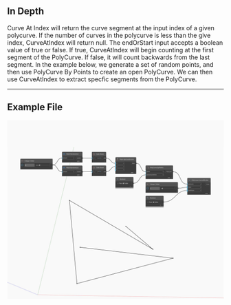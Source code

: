 ## In Depth
Curve At Index will return the curve segment at the input index of a given polycurve. If the number of curves in the polycurve is less than the give index, CurveAtIndex will return null. The endOrStart input accepts a boolean value of true or false. If true, CurveAtIndex will begin counting at the first segment of the PolyCurve. If false, it will count backwards from the last segment. In the example below, we generate a set of random points, and then use PolyCurve By Points to create an open PolyCurve. We can then use CurveAtIndex to extract specfic segments from the PolyCurve.
___
## Example File

![CurveAtIndex](./Autodesk.DesignScript.Geometry.PolyCurve.CurveAtIndex_img.jpg)

